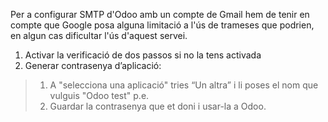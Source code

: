 Per a configurar SMTP d'Odoo amb un compte de Gmail hem de tenir en compte que Google posa alguna limitació a l'ús de trameses que podrien, en algun cas dificultar l'ús d'aquest servei. 

1. Activar la verificació de dos passos si no la tens activada
2. Generar contrasenya d’aplicació:
> 1. A "selecciona una aplicació" tries “Un altra” i li poses el nom que vulguis "Odoo test" p.e. 
> 2. Guardar la contrasenya que et doni i usar-la a Odoo. 
